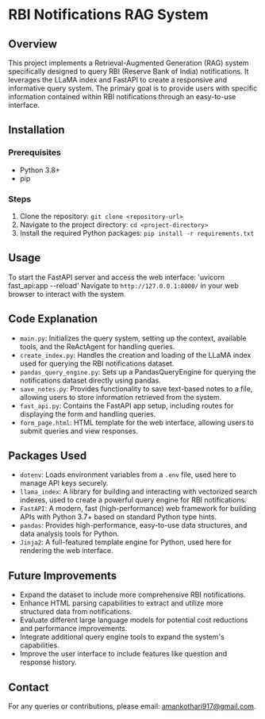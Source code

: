 # RBI Notifications RAG System

## Overview
This project implements a Retrieval-Augmented Generation (RAG) system specifically designed to query RBI (Reserve Bank of India) notifications. It leverages the LLaMA index and FastAPI to create a responsive and informative query system. The primary goal is to provide users with specific information contained within RBI notifications through an easy-to-use interface.

## Installation

### Prerequisites
- Python 3.8+
- pip

### Steps
1. Clone the repository:
`git clone <repository-url>`
2. Navigate to the project directory:
`cd <project-directory>`
3. Install the required Python packages:
`pip install -r requirements.txt`

## Usage
To start the FastAPI server and access the web interface: 
'uvicorn fast_api:app --reload'
Navigate to `http://127.0.0.1:8000/` in your web browser to interact with the system.

## Code Explanation
- `main.py`: Initializes the query system, setting up the context, available tools, and the ReActAgent for handling queries.
- `create_index.py`: Handles the creation and loading of the LLaMA index used for querying the RBI notifications dataset.
- `pandas_query_engine.py`: Sets up a PandasQueryEngine for querying the notifications dataset directly using pandas.
- `save_notes.py`: Provides functionality to save text-based notes to a file, allowing users to store information retrieved from the system.
- `fast_api.py`: Contains the FastAPI app setup, including routes for displaying the form and handling queries.
- `form_page.html`: HTML template for the web interface, allowing users to submit queries and view responses.

## Packages Used
- `dotenv`: Loads environment variables from a `.env` file, used here to manage API keys securely.
- `llama_index`: A library for building and interacting with vectorized search indexes, used to create a powerful query engine for RBI notifications.
- `FastAPI`: A modern, fast (high-performance) web framework for building APIs with Python 3.7+ based on standard Python type hints.
- `pandas`: Provides high-performance, easy-to-use data structures, and data analysis tools for Python.
- `Jinja2`: A full-featured template engine for Python, used here for rendering the web interface.

## Future Improvements
- Expand the dataset to include more comprehensive RBI notifications.
- Enhance HTML parsing capabilities to extract and utilize more structured data from notifications.
- Evaluate different large language models for potential cost reductions and performance improvements.
- Integrate additional query engine tools to expand the system's capabilities.
- Improve the user interface to include features like question and response history.

## Contact
For any queries or contributions, please email: amankothari917@gmail.com.

